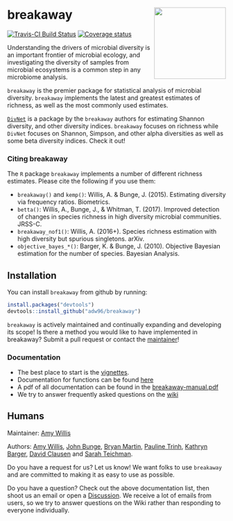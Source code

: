 
<!-- README.md is generated from README.Rmd. Please edit that file -->

# breakaway <img src="docs/breakaway-logo.png" align="right" width="165px"/>

[![Travis-CI Build
Status](https://travis-ci.org/adw96/breakaway.svg?branch=master)](https://travis-ci.org/adw96/breakaway)
[![Coverage
status](https://codecov.io/gh/adw96/breakaway/branch/master/graph/badge.svg)](https://codecov.io/github/adw96/breakaway?branch=master)

Understanding the drivers of microbial diversity is an important
frontier of microbial ecology, and investigating the diversity of
samples from microbial ecosystems is a common step in any microbiome
analysis.

`breakaway` is the premier package for statistical analysis of microbial
diversity. `breakaway` implements the latest and greatest estimates of
richness, as well as the most commonly used estimates.

[`DivNet`](https://github.com/adw96/DivNet) is a package by the
`breakaway` authors for estimating Shannon diversity, and other
diversity indices. `breakaway` focuses on richness while `DivNet`
focuses on Shannon, Simpson, and other alpha diversities as well as some
beta diversity indices. Check it out!

### Citing breakaway

The `R` package `breakaway` implements a number of different richness
estimates. Please cite the following if you use them:

-   `breakaway()` and `kemp()`: Willis, A. & Bunge, J. (2015).
    Estimating diversity via frequency ratios. Biometrics.
-   `betta()`: Willis, A., Bunge, J., & Whitman, T. (2017). Improved
    detection of changes in species richness in high diversity microbial
    communities. JRSS-C.
-   `breakaway_nof1()`: Willis, A. (2016+). Species richness estimation
    with high diversity but spurious singletons. arXiv.
-   `objective_bayes_*()`: Barger, K. & Bunge, J. (2010). Objective
    Bayesian estimation for the number of species. Bayesian Analysis.

## Installation

You can install `breakaway` from github by running:

``` r
install.packages("devtools")
devtools::install_github("adw96/breakaway")
```

`breakaway` is actively maintained and continually expanding and
developing its scope! Is there a method you would like to have
implemented in breakaway? Submit a pull request or contact the
[maintainer](http://statisticaldiversitylab.com/team/amy-willis)!

### Documentation

-   The best place to start is the
    [vignettes](https://adw96.github.io/breakaway/articles/).
-   Documentation for functions can be found
    [here](https://adw96.github.io/breakaway/reference/index.html)
-   A pdf of all documentation can be found in the
    [breakaway-manual.pdf](https://github.com/adw96/breakaway/tree/master/breakaway-manual.pdf)
-   We try to answer frequently asked questions on the
    [wiki](https://github.com/adw96/breakaway/wiki)

## Humans

Maintainer: [Amy Willis](http://statisticaldiversitylab.com)

Authors: [Amy Willis](http://statisticaldiversitylab.com), [John
Bunge](https://stat.cornell.edu/people/faculty/john-bunge), [Bryan
Martin](https://bryandmartin.github.io/), [Pauline
Trinh](https://twitter.com/paulinetrinh), [Kathryn
Barger](http://hnrca.tufts.edu/kathryn-barger-ph-d/), [David
Clausen](https://www.biostat.washington.edu/people/david-clausen) and
[Sarah Teichman](https://svteichman.github.io/).

Do you have a request for us? Let us know! We want folks to use
`breakaway` and are committed to making it as easy to use as possible.

Do you have a question? Check out the above documentation list, then
shoot us an email or open a
[Discussion](https://github.com/adw96/breakaway/discussions). We receive
a lot of emails from users, so we try to answer questions on the Wiki
rather than responding to everyone individually.
